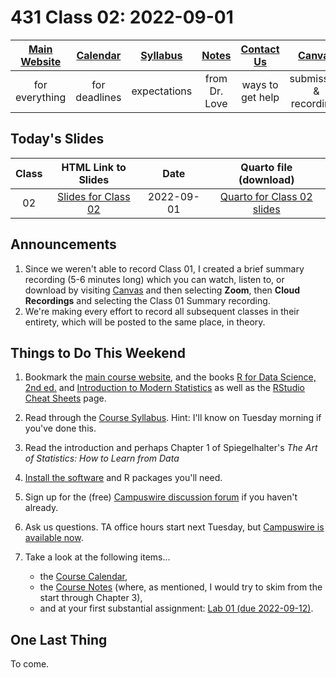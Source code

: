 # 431 Class 02: 2022-09-01

[Main Website](https://thomaselove.github.io/431-2022/) | [Calendar](https://thomaselove.github.io/431-2022/calendar.html) | [Syllabus](https://thomaselove.github.io/431-syllabus-2022/) | [Notes](https://thomaselove.github.io/431-notes/) | [Contact Us](https://thomaselove.github.io/431-2022/contact.html) | [Canvas](https://canvas.case.edu) | [Data and Code](https://github.com/THOMASELOVE/431-data)
:-----------: | :--------------: | :----------: | :---------: | :-------------: | :-----------: | :------------:
for everything | for deadlines | expectations | from Dr. Love | ways to get help | submission & recordings | for downloads

## Today's Slides

Class | HTML Link to Slides | Date | Quarto file (download)
:---: | :------------: | :---: | :--------------:
02 | [Slides for Class 02](https://thomaselove.github.io/431-slides-2022/class02.html) | 2022-09-01 | [Quarto for Class 02 slides](https://thomaselove.github.io/431-slides-2022/class02.qmd)

## Announcements

1. Since we weren't able to record Class 01, I created a brief summary recording (5-6 minutes long) which you can watch, listen to, or download by visiting [Canvas](https://canvas.case.edu) and then selecting **Zoom**, then **Cloud Recordings** and selecting the Class 01 Summary recording.
2. We're making every effort to record all subsequent classes in their entirety, which will be posted to the same place, in theory.

## Things to Do This Weekend

1. Bookmark the [main course website](https://thomaselove.github.io/431-2022/), and the books [R for Data Science, 2nd ed.](https://r4ds.hadley.nz/) and [Introduction to Modern Statistics](https://openintro-ims.netlify.app/) as well as the [RStudio Cheat Sheets](https://www.rstudio.com/resources/cheatsheets/) page.
2. Read through the [Course Syllabus](https://thomaselove.github.io/431-syllabus-2022/). Hint: I'll know on Tuesday morning if you've done this.
3. Read the introduction and perhaps Chapter 1 of Spiegelhalter's *The Art of Statistics: How to Learn from Data*
4. [Install the software](https://thomaselove.github.io/431-2022/software.html) and R packages you'll need.
5. Sign up for the (free) [Campuswire discussion forum](https://thomaselove.github.io/431-2022/campuswire.html) if you haven't already.
6. Ask us questions. TA office hours start next Tuesday, but [Campuswire is available now](https://thomaselove.github.io/431-2022/campuswire.html).
7. Take a look at the following items...

    - the [Course Calendar](https://thomaselove.github.io/431-2022/calendar.html), 
    - the [Course Notes](https://thomaselove.github.io/431-notes/) (where, as mentioned, I would try to skim from the start through Chapter 3),
    - and at your first substantial assignment: [Lab 01 (due 2022-09-12)](https://github.com/THOMASELOVE/431-labs-2022).



## One Last Thing

To come.
